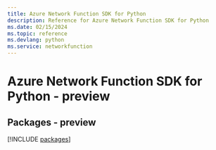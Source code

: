 ```yaml
---
title: Azure Network Function SDK for Python
description: Reference for Azure Network Function SDK for Python
ms.date: 02/15/2024
ms.topic: reference
ms.devlang: python
ms.service: networkfunction
---
```

# Azure Network Function SDK for Python - preview
## Packages - preview
[!INCLUDE [packages](network-function-index.md)]